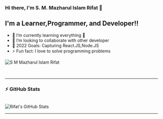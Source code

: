 ### Hi there, I'm S. M. Mazharul Islam Rifat 👋

## I'm a Learner,Programmer, and Developer!!

- 🌱 I’m currently learning everything 🤣
- 👯 I’m looking to collaborate with other developer
- 🥅 2022 Goals: Capturing React.JS,Node.JS
- ⚡ Fun fact: I love to solve programming problems

<p align="left"> <img src="https://komarev.com/ghpvc/?username=S-M-Mazharul-Islam-Rifat&label=Profile%20views&color=0e75b6&style=flat" alt="S M Mazharul Islam Rifat" /> </p>


<br />

---
  ### :zap: GitHub Stats
  <br/>
  <img align="center" alt="Rifat's GitHub Stats" src="https://github-readme-stats.vercel.app/api?username=S-M-Mazharul-Islam-Rifat&show_icons=true&theme=tokyonight" />
<br />

---
